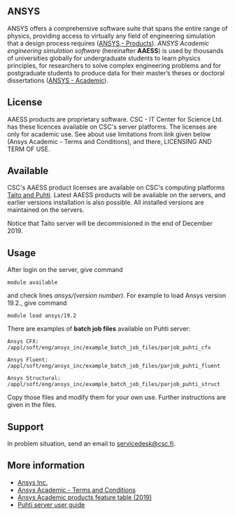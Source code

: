 ## ANSYS
ANSYS offers a comprehensive software suite that spans the entire range of physics, providing access to virtually any field of engineering simulation that a design process requires ([ANSYS - Products](https://www.ansys.com/products)). *ANSYS Academic engineering simulation software*  (hereinafter **AAESS**) is used by thousands of universities globally for undergraduate students to learn physics principles, for researchers to solve complex engineering problems and for postgraduate students to produce data for their master’s theses or doctoral dissertations ([ANSYS - Academic](https://www.ansys.com/academic)).

## License

AAESS products are proprietary software. CSC - IT Center for Science Ltd. has these licences available on CSC's server platforms. The licenses are only for academic use.  See about use limitations from link given below (Ansys Academic - Terms and Conditions), and there, LICENSING AND TERM OF USE.

## Available

CSC's AAESS product licenses are available on CSC's computing platforms [Taito and Puhti](https://research.csc.fi/csc-s-servers).  Latest AAESS products will be available on the servers, and earlier versions installation is also possible.  All installed versions are maintained on the servers.

Notice that Taito server will be decommisioned in the end of December 2019.

## Usage

After login on the server, give command

    module available

and check lines *ansys/(version number)*. For example to load Ansys version 19.2., give command

    module load ansys/19.2

There are examples of **batch job files** available on Puhti server:

    Ansys CFX:        /appl/soft/eng/ansys_inc/example_batch_job_files/parjob_puhti_cfx

    Ansys Fluent:     /appl/soft/eng/ansys_inc/example_batch_job_files/parjob_puhti_fluent

    Ansys Structural: /appl/soft/eng/ansys_inc/example_batch_job_files/parjob_puhti_struct

Copy those files and modify them for your own use. Further instructions are given in the files.

## Support

In problem situation, send an email to servicedesk@csc.fi.

## More information

* [Ansys Inc.](https://www.ansys.com/)
* [Ansys Academic - Terms and Conditions](https://www.ansys.com/academic/terms-and-conditions)
* [Ansys Academic products feature table (2019)](https://www.ansys.com/-/media/ansys/corporate/files/pdf/product/academic/academic-products-features-table-2019.pdf)
* [Puhti server user guide](https://docs.csc.fi/)


